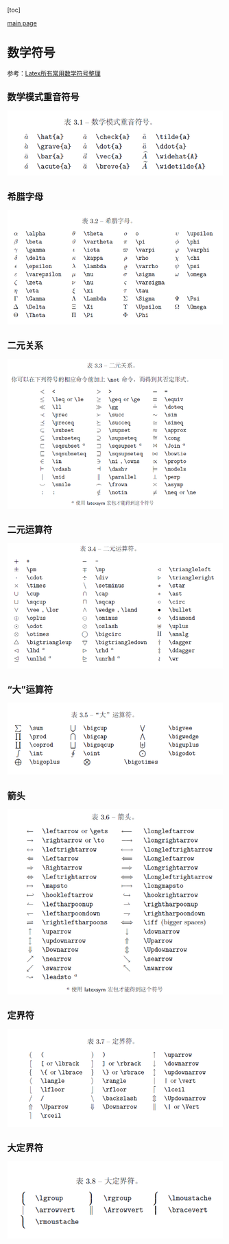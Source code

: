 [toc]

[main page](../entry.md)

# 数学符号

参考：[Latex所有常用数学符号整理](https://blog.csdn.net/Ying_Xu/article/details/51240291)

## 数学模式重音符号

![latex1](./data/latex1.png)

## 希腊字母

![latex2](./data/latex2.png)

## 二元关系

![latex3](./data/latex3.png)

## 二元运算符

![latex4](./data/latex4.png)

## “大”运算符

![latex5](./data/latex5.png)

## 箭头

![latex6](./data/latex6.png)

## 定界符

![latex7](./data/latex7.png)

## 大定界符

![latex8](./data/latex8.png)